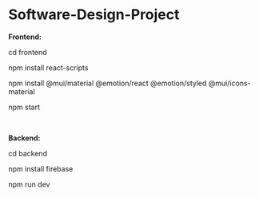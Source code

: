 # Software-Design-Project

**Frontend:**

cd frontend 

npm install react-scripts

npm install @mui/material @emotion/react @emotion/styled @mui/icons-material

npm start

<br>

**Backend:** 

cd backend

npm install firebase

npm run dev

